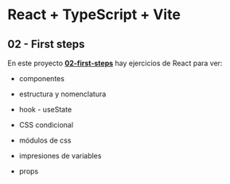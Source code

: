 # React + TypeScript + Vite

## 02 - First steps

En este proyecto [**02-first-steps**](https://github.com/eugenia1984/react-y-react-pro/blob/main/02-first-steps) hay ejercicios de React para ver:

- componentes

- estructura y nomenclatura

- hook - useState

- CSS condicional

- módulos de css

- impresiones de variables

- props